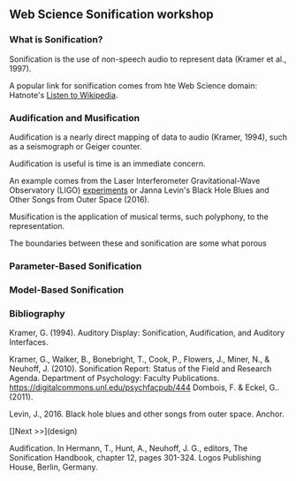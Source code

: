 ## Web Science Sonification workshop

### What is Sonification?

Sonification is the use of non-speech audio to represent data (Kramer et al., 1997). 

A popular link for sonification comes from hte Web Science domain: Hatnote's [Listen to Wikipedia](http://listen.hatnote.com/). 

### Audification and Musification

Audification is a nearly direct mapping of data to audio (Kramer, 1994), such as a seismograph or Geiger counter. 

Audification is useful is time is an immediate concern.

An example comes from the Laser Interferometer Gravitational-Wave Observatory (LIGO) [experiments](https://gwosc.org/audio/) or Janna Levin's Black Hole Blues and Other Songs from Outer Space (2016).

Musification is the application of musical terms, such polyphony, to the representation. 

The boundaries between these and sonification are some what porous 

### Parameter-Based Sonification

### Model-Based Sonification


### Bibliography

Kramer, G. (1994). Auditory Display: Sonification, Audification, and Auditory Interfaces. 

Kramer, G., Walker, B., Bonebright, T., Cook, P., Flowers, J., Miner, N., & Neuhoff, J. (2010). Sonification Report: Status of the Field and Research Agenda. Department of Psychology: Faculty Publications. https://digitalcommons.unl.edu/psychfacpub/444 Dombois, F. & Eckel, G.. (2011). 

Levin, J., 2016. Black hole blues and other songs from outer space. Anchor.

[]Next >>](design)

Audification. In Hermann, T., Hunt, A., Neuhoff, J. G., editors, The Sonification Handbook, chapter 12, pages 301-324. Logos Publishing House, Berlin, Germany.



